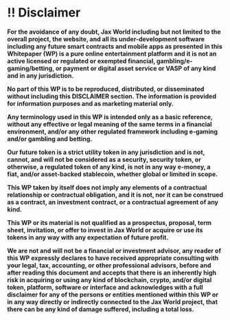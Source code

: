 # ‼ Disclaimer

**For the avoidance of any doubt, Jax World including but not limited to the overall project, the website, and all its under-development software including any future smart contracts and mobile apps as presented in this Whitepaper (WP) is a pure online entertainment platform and it is not an active licensed or regulated or exempted financial, gambling/e-gaming/betting, or payment or digital asset service or VASP of any kind and in any jurisdiction.**&#x20;

**No part of this WP is to be reproduced, distributed, or disseminated without including this DISCLAIMER section. The information is provided for information purposes and as marketing material only.**

&#x20;**Any terminology used in this WP is intended only as a basic reference, without any effective or legal meaning of the same terms in a financial environment, and/or any other regulated framework including e-gaming and/or gambling and betting.**&#x20;

**Our future token is a strict utility token in any jurisdiction and is not, cannot, and will not be considered as a security, security token, or otherwise, a regulated token of any kind, is not in any way e-money, a fiat, and/or asset-backed stablecoin, whether global or limited in scope.**&#x20;

**This WP taken by itself does not imply any elements of a contractual relationship or contractual obligation, and it is not, nor it can be construed as a contract, an investment contract, or a contractual agreement of any kind.**&#x20;

**This WP or its material is not qualified as a prospectus, proposal, term sheet, invitation, or offer to invest in Jax World or acquire or use its tokens in any way with any expectation of future profit.**&#x20;

**We are not and will not be a financial or investment advisor, any reader of this WP expressly declares to have received appropriate consulting with your legal, tax, accounting, or other professional advisors, before and after reading this document and accepts that there is an inherently high risk in acquiring or using any kind of blockchain, crypto, and/or digital token, platform, software or interface and acknowledges with a full disclaimer for any of the persons or entities mentioned within this WP or in any way directly or indirectly connected to the Jax World project, that there can be any kind of damage suffered, including a total loss.**
